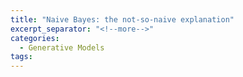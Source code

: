 ```yaml
---
title: "Naive Bayes: the not-so-naive explanation"
excerpt_separator: "<!--more-->"
categories:
  - Generative Models
tags:
---
```


